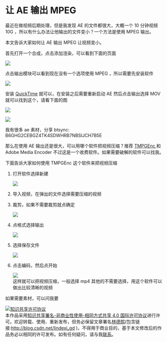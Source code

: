 # 让 AE 输出 MPEG 

最近在做视频后期处理，但是我发现 AE 的文件都很大，大概一个 10 分钟视频 10G ，所以有什么办法让他输出的文件变小？一个方法是使用 MPEG 输出。

本文告诉大家如何让 AE 输出 MPEG 让视频变小。

<!--more-->
<!-- 标签：AE -->

首先打开一个合成，点击添加渲染，可以看到下面的页面

![](http://image.acmx.xyz/34fdad35-5dfe-a75b-2b4b-8c5e313038e2%2F20171215165340.jpg)

点击输出模块可以看到现在没有一个选项使用 MPEG ，所以需要先安装软件 

![](http://image.acmx.xyz/34fdad35-5dfe-a75b-2b4b-8c5e313038e2%2F2017121516556.jpg)

安装 [QuickTime](http://download.csdn.net/download/lindexi_gd/10160598 ) 就可以，在安装之后需要重新启动 AE 然后点击输出选择 MOV 就可以找到这个，请看下面的图

![](http://image.acmx.xyz/34fdad35-5dfe-a75b-2b4b-8c5e313038e2%2F20171215165911.jpg)

![](http://image.acmx.xyz/34fdad35-5dfe-a75b-2b4b-8c5e313038e2%2F201712151723520171215175417.jpg)

我有很多 ae 素材，分享 btsync: B6GHG2CEBGZ4TK4SDWHRB7NBSIJCH7B5E

那么在使用 AE 输出还是很大，可以用哪个软件把视频压缩？推荐 [TMPGEnc ](http://tmpgenc.pegasys-inc.com/en/product/tvmw6.html ) 和 Adobe Media Encoder 不过这是一个收费软件。如果需要破解的软件可以找我。

下面告诉大家如何使用 TMPGEnc 这个软件来把视频压缩

1. 打开软件选择新建

   ![](http://image.acmx.xyz/34fdad35-5dfe-a75b-2b4b-8c5e313038e2%2F20171215172352017121519343.jpg)

1. 导入视频，在弹出的文件选择需要压缩的视频

1. 裁剪，如果不需要裁剪就点确定

   ![](http://image.acmx.xyz/34fdad35-5dfe-a75b-2b4b-8c5e313038e2%2F2017121517235201712151962.jpg)

1. 点格式选择输出

   ![](http://image.acmx.xyz/34fdad35-5dfe-a75b-2b4b-8c5e313038e2%2F20171215172352017121519659.jpg)

1. 选择保存文件   

   ![](http://image.acmx.xyz/34fdad35-5dfe-a75b-2b4b-8c5e313038e2%2F20171215172352017121519744.jpg)

1. 点击编码，然后点开始

   ![](http://image.acmx.xyz/34fdad35-5dfe-a75b-2b4b-8c5e313038e2%2F20171215172352017121519815.jpg)   
这样就可以把视频压缩，一般选择 mp4 其他的不需要选择，用这个软件可以做出比较清晰的视频

如果需要素材，可以问我要

<a rel="license" href="http://creativecommons.org/licenses/by-nc-sa/4.0/"><img alt="知识共享许可协议" style="border-width:0" src="https://licensebuttons.net/l/by-nc-sa/4.0/88x31.png" /></a><br />本作品采用<a rel="license" href="http://creativecommons.org/licenses/by-nc-sa/4.0/">知识共享署名-非商业性使用-相同方式共享 4.0 国际许可协议</a>进行许可。欢迎转载、使用、重新发布，但务必保留文章署名[林德熙](http://blog.csdn.net/lindexi_gd)(包含链接:http://blog.csdn.net/lindexi_gd )，不得用于商业目的，基于本文修改后的作品务必以相同的许可发布。如有任何疑问，请与我[联系](mailto:lindexi_gd@163.com)。  